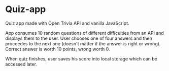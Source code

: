 # Quiz-app
Quiz app made with Open Trivia API and vanilla JavaScript.

App consumes 10 random questions of different difficulties from an API and displays them to the user. User chooses one of four answers and then proceedes to the next one (doesn't matter if the answer is right or wrong). Correct answer is worth 10 points, wrong worth 0.

When quiz finishes, user saves his score into local storage which can be accessed later.
